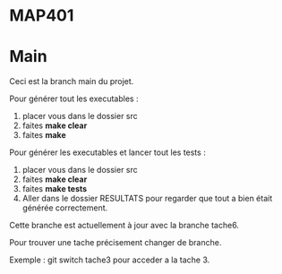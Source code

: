# MAP401

# Main

Ceci est la branch main du projet.

Pour générer tout les executables :  
1) placer vous dans le dossier src  
2) faites **make clear**
3) faites **make**  

Pour générer les executables et lancer tout les tests :
1) placer vous dans le dossier src
2) faites **make clear**
3) faites **make tests**
4) Aller dans le dossier RESULTATS pour regarder que tout a bien était générée correctement.

Cette branche est actuellement à jour avec la branche tache6.

Pour trouver une tache précisement changer de branche.

Exemple : git switch tache3
pour acceder a la tache 3.
